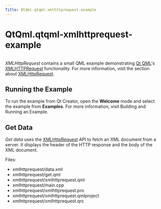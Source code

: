 ```yaml
---
Title: QtQml.qtqml-xmlhttprequest-example
---
```


# QtQml.qtqml-xmlhttprequest-example

<span class="subtitle"></span>
<!-- $$$xmlhttprequest-description -->
<p class="centerAlign"><img src="https://developer.ubuntu.com/static/devportal_uploaded/cbbf3de8-8e5a-40fb-b2ba-f8e1de2f392e-../qtqml-xmlhttprequest-example/images/qml-xmlhttprequest-example.png" alt="" /></p><p><i>XMLHttpRequest</i> contains a small QML example demonstrating <a href="QtQml.qtqml-index.md">Qt QML</a>'s <a href="QtQml.qtqml-javascript-qmlglobalobject.md#xmlhttprequest">XMLHTTPRequest</a> functionality. For more information, visit the section about <a href="QtQml.qtqml-javascript-qmlglobalobject.md#xmlhttprequest">XMLHttpRequest</a>.</p>
<h2 id="running-the-example">Running the Example</h2>
<p>To run the example from Qt Creator, open the <b>Welcome</b> mode and select the example from <b>Examples</b>. For more information, visit Building and Running an Example.</p>
<h2 id="get-data">Get Data</h2>
<p><i>Get data</i> uses the <a href="QtQml.qtqml-javascript-qmlglobalobject.md#xmlhttprequest">XMLHttpRequest</a> API to fetch an XML document from a server. It displays the header of the HTTP response and the body of the XML document.</p>
<p>Files:</p>
<ul>
<li>xmlhttprequest/data.xml</li>
<li>xmlhttprequest/get.qml</li>
<li>xmlhttprequest/xmlhttprequest.qml</li>
<li>xmlhttprequest/main.cpp</li>
<li>xmlhttprequest/xmlhttprequest.pro</li>
<li>xmlhttprequest/xmlhttprequest.qmlproject</li>
<li>xmlhttprequest/xmlhttprequest.qrc</li>
</ul>
<!-- @@@xmlhttprequest -->

